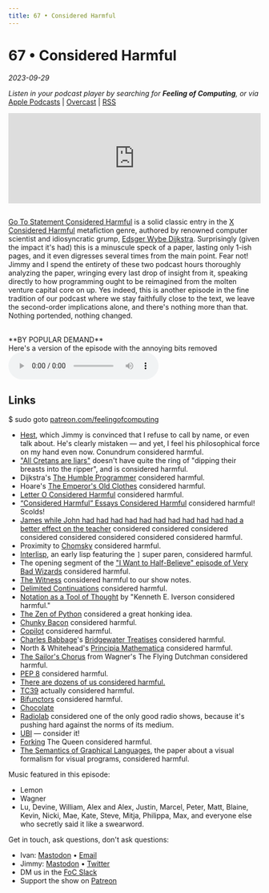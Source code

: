```yaml
---
title: 67 • Considered Harmful
---
```


# 67 • Considered Harmful

_2023-09-29_

_Listen in your podcast player by searching for **Feeling of Computing**, or via_ [Apple Podcasts](https://podcasts.apple.com/podcast/future-of-coding/id1265527976) \| [Overcast](https://overcast.fm/itunes1265527976) \| [RSS](https://omny.fm/shows/future-of-coding/playlists/podcast.rss)

<iframe src="https://omny.fm/shows/future-of-coding/considered-harmful/embed" width="100%" height="180" frameborder="0" style="margin-bottom: 1em"></iframe>

[Go To Statement Considered Harmful](https://dl.acm.org/doi/pdf/10.1145/362929.362947) is a solid classic entry in the [X Considered Harmful](https://en.wikipedia.org/wiki/Considered_harmful) metafiction genre, authored by renowned computer scientist and idiosyncratic grump, [Edsger Wybe Dijkstra](https://en.wikipedia.org/wiki/Edsger_W._Dijkstra). Surprisingly (given the impact it's had) this is a minuscule speck of a paper, lasting only 1-ish pages, and it even digresses several times from the main point. Fear not! Jimmy and I spend the entirety of these two podcast hours thoroughly analyzing the paper, wringing every last drop of insight from it, speaking directly to how programming ought to be reimagined from the molten venture capital core on up. Yes indeed, this is another episode in the fine tradition of our podcast where we stay faithfully close to the text, we leave the second-order implications alone, and there's nothing more than that. Nothing portended, nothing changed.

<br>
**BY POPULAR DEMAND**<br>
Here's a version of the episode with the annoying bits removed<br>
<audio controls preload="metadata" src="/episodes/067/dijkstra-supercut.m4a"></audio>
<br>

## Links

$ sudo goto [patreon.com/feelingofcomputing](https://www.patreon.com/feelingofcomputing)

- [Hest](https://ivanish.ca/hest-time-travel/), which Jimmy is convinced that I refuse to call by name, or even talk about. He's clearly mistaken — and yet, I feel his philosophical force on my hand even now. Conundrum considered harmful.
- ["All Cretans are liars"](https://en.wikipedia.org/wiki/Epimenides_paradox) doesn't have quite the ring of "dipping their breasts into the ripper", and is considered harmful.
- Dijkstra's [The Humble Programmer](https://www.cs.utexas.edu/~EWD/transcriptions/EWD03xx/EWD340.html) considered harmful.
- Hoare's [The Emperor's Old Clothes](http://worrydream.com/refs/Hoare%20-%20The%20Emperors%20Old%20Clothes.pdf) considered harmful.
- [Letter O Considered Harmful](https://en.wikipedia.org/wiki/Fortran#Humor) considered harmful.
- [“Considered Harmful” Essays Considered Harmful](https://meyerweb.com/eric/comment/chech.html) considered harmful! Scolds!
- [James while John had had had had had had had had had had had a better effect on the teacher](https://en.wikipedia.org/wiki/James_while_John_had_had_had_had_had_had_had_had_had_had_had_a_better_effect_on_the_teacher) considered considered considered considered considered considered considered considered harmful.
- Proximity to [Chomsky](https://en.wikipedia.org/wiki/Noam_Chomsky) considered harmful.
- [Interlisp](https://en.wikipedia.org/wiki/Interlisp), an early lisp featuring the `]` super paren, considered harmful.
- The opening segment of the ["I Want to Half-Believe" episode of Very Bad Wizards](https://verybadwizards.com/episode/episode-266-i-want-to-half-believe) considered harmful.
- [The Witness](https://store.steampowered.com/app/1985690/The_Looker/) considered harmful to our show notes.
- [Delimited Continuations](https://en.wikipedia.org/wiki/Delimited_continuation) considered harmful.
- [Notation as a Tool of Thought](https://www.eecg.toronto.edu/~jzhu/csc326/readings/iverson.pdf) by "Kenneth E. Iverson considered harmful."
- [The Zen of Python](https://en.wikipedia.org/wiki/Zen_of_Python) considered a great honking idea.
- [Chunky Bacon](<https://en.wikipedia.org/wiki/Why%27s_(poignant)_Guide_to_Ruby>) considered harmful.
- [Copilot](https://github.com/features/copilot) considered harmful.
- [Charles Babbage](https://en.wikipedia.org/wiki/Charles_Babbage)'s [Bridgewater Treatises](https://en.wikipedia.org/wiki/Bridgewater_Treatises) considered harmful.
- North & Whitehead's [Principia Mathematica](https://en.wikipedia.org/wiki/Principia_Mathematica) considered harmful.
- [The Sailor's Chorus](https://www.youtube.com/watch?v=wE1NyYT31Tw) from Wagner's The Flying Dutchman considered harmful.
- [PEP 8](https://pep8.org) considered harmful.
- [There are dozens of us considered harmful.](https://www.youtube.com/watch?v=lKie-vgUGdI)
- [TC39](https://tc39.es) actually considered harmful.
- [Bifunctors](https://wiki.haskell.org/Typeclassopedia#Bifunctor) considered harmful.
- [Chocolate](https://www.chocolate.wiki)
- [Radiolab](https://www.radiolab.org) considered one of the only good radio shows, because it's pushing hard against the norms of its medium.
- [UBI](https://en.wikipedia.org/wiki/Universal_basic_income) — consider it!
- [Forking](<https://en.wikipedia.org/wiki/Fork_(chess)>) The Queen considered harmful.
- [The Semantics of Graphical Languages](https://citeseerx.ist.psu.edu/document?doi=ca25ecf69726cde7e4e735fbc9a6805daa4ca9df), the paper about a visual formalism for visual programs, considered harmful.

Music featured in this episode:

- Lemon
- Wagner
- Lu, Devine, William, Alex and Alex, Justin, Marcel, Peter, Matt, Blaine, Kevin, Nicki, Mae, Kate, Steve, Mitja, Philippa, Max, and everyone else who secretly said it like a swearword.

Get in touch, ask questions, don't ask questions:

- Ivan: [Mastodon](https://mas.to/@todepond) • [Email](https://www.patreon.com/todepond)
- Jimmy: [Mastodon](https://mas.to/@todepond) • [Twitter](https://www.patreon.com/todepond)
- DM us in the [FoC Slack](/community)
- Support the show on [Patreon](http://patreon.com/feelingofcomputing)
